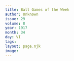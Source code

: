 ```yaml
---
title: Ball Games of the Week
author: Unknown
issue: 29
volume: 8
year: 1917
month: 34
day: VI
tags:
layout: page.njk
image:
---
```

